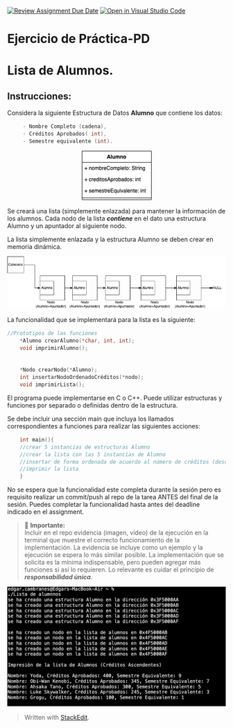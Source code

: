 [![Review Assignment Due Date](https://classroom.github.com/assets/deadline-readme-button-24ddc0f5d75046c5622901739e7c5dd533143b0c8e959d652212380cedb1ea36.svg)](https://classroom.github.com/a/4TBp-IWb)
[![Open in Visual Studio Code](https://classroom.github.com/assets/open-in-vscode-718a45dd9cf7e7f842a935f5ebbe5719a5e09af4491e668f4dbf3b35d5cca122.svg)](https://classroom.github.com/online_ide?assignment_repo_id=11625128&assignment_repo_type=AssignmentRepo)
# Ejercicio de Práctica-PD
#  Lista de Alumnos.

## Instrucciones:

Considera la siguiente Estructura de Datos **Alumno** que contiene los datos:
```c++
     - Nombre Completo (cadena),  
     - Créditos Aprobados( int),
     - Semestre equivalente (int).
 ```


<p align="center">
  <img src="assets/Alumno.drawio.png">
</p>
 
Se creará una lista (simplemente enlazada) para mantener la información de los alumnos.  Cada nodo de la lista ***contiene*** en el dato una estructura Alumno y un apuntador al siguiente nodo.

La lista simplemente enlazada y la estructura Alumno se deben crear en memoria dinámica. 

![Estructura de la lista de Alumnos](assets/ListaAlumnos.drawio.png)

La funcionalidad que se implementará para la lista es la siguiente:

```c++
//Prototipos de las funciones
    *Alumno crearAlumno(*char, int, int);
    void imprimirAlumno();

    
    *Nodo crearNodo(*Alumno);
    int insertarNodoOrdenadoCréditos(*nodo);
    void imprimirLista();
```
El programa puede implementarse en C o C++. Puede utilizar estructuras y funciones por separado o definidas dentro de la estructura.

Se debe incluir una sección main que incluya los llamados correspondientes a funciones para realizar las siguientes acciones:

```c++
    int main(){
    //crear 5 instancias de estructuras Alumno
    //crear la lista con las 5 instancias de Alumno
    //insertar de forma ordenada de acuerdo al número de créditos (descendente)
    //imprimir la lista
    }
```

No se espera que la funcionalidad este completa durante la sesión pero es requisito realizar un commit/push al repo de la tarea ANTES del final de la sesión. Puedes completar la funcionalidad hasta antes del deadline indicado en el assignment.

> :pushpin: **Importante:**    
> Incluir en el repo evidencia (imagen, video) de la ejecución en la terminal que muestre el correcto funcionamiento de la implementación. La evidencia se incluye como un  ejemplo y la ejecución se espera lo más similar posible.
>La implementación que se solicita es la mínima indispensable, pero pueden agregar más funciones si así lo requieren. Lo relevante es cuidar el principio de ***responsabilidad única***.

![Evidencia](assets/EvidenciaTerminal.png)

> Written with [StackEdit](https://stackedit.io/).
